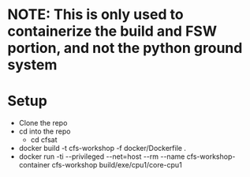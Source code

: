 # NOTE: This is only used to containerize the build and FSW portion, and not the python ground system

# Setup
- Clone the repo
- cd into the repo
    - cd cfsat
- docker build -t cfs-workshop -f docker/Dockerfile .
- docker run -ti --privileged --net=host --rm --name cfs-workshop-container cfs-workshop build/exe/cpu1/core-cpu1

